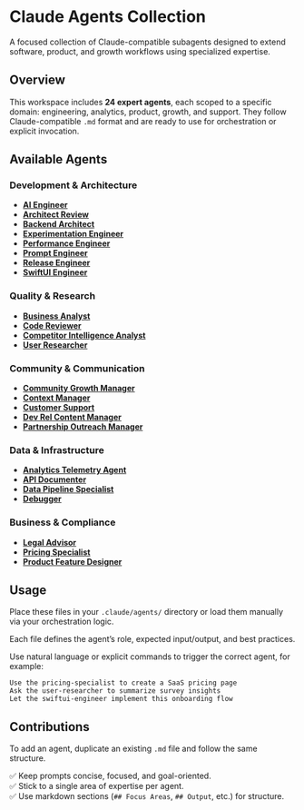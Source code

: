 # Claude Agents Collection

A focused collection of Claude-compatible subagents designed to extend software, product, and growth workflows using specialized expertise.

## Overview

This workspace includes **24 expert agents**, each scoped to a specific domain: engineering, analytics, product, growth, and support. They follow Claude-compatible `.md` format and are ready to use for orchestration or explicit invocation.

## Available Agents

### Development & Architecture
- **[AI Engineer](ai-engineer.md)**
- **[Architect Review](architect-review.md)**
- **[Backend Architect](backend-architect.md)**
- **[Experimentation Engineer](experimentation-engineer.md)**
- **[Performance Engineer](performance-engineer.md)**
- **[Prompt Engineer](prompt-engineer.md)**
- **[Release Engineer](release-engineer.md)**
- **[SwiftUI Engineer](swiftui-engineer.md)**

### Quality & Research
- **[Business Analyst](business-analyst.md)**
- **[Code Reviewer](code-reviewer.md)**
- **[Competitor Intelligence Analyst](competitor-intelligence-analyst.md)**
- **[User Researcher](user-researcher.md)**

### Community & Communication
- **[Community Growth Manager](community-growth-manager.md)**
- **[Context Manager](context-manager.md)**
- **[Customer Support](customer-support.md)**
- **[Dev Rel Content Manager](dev-rel-content-manager.md)**
- **[Partnership Outreach Manager](partnership-outreach-manager.md)**

### Data & Infrastructure
- **[Analytics Telemetry Agent](analytics-telemetry-agent.md)**
- **[API Documenter](api-documenter.md)**
- **[Data Pipeline Specialist](data-pipeline-specialist.md)**
- **[Debugger](debugger.md)**

### Business & Compliance
- **[Legal Advisor](legal-advisor.md)**
- **[Pricing Specialist](pricing-specialist.md)**
- **[Product Feature Designer](product-feature-designer.md)**

## Usage

Place these files in your `.claude/agents/` directory or load them manually via your orchestration logic.

Each file defines the agent’s role, expected input/output, and best practices.

Use natural language or explicit commands to trigger the correct agent, for example:

```
Use the pricing-specialist to create a SaaS pricing page
Ask the user-researcher to summarize survey insights
Let the swiftui-engineer implement this onboarding flow
```

## Contributions

To add an agent, duplicate an existing `.md` file and follow the same structure.

✅ Keep prompts concise, focused, and goal-oriented.  
✅ Stick to a single area of expertise per agent.  
✅ Use markdown sections (`## Focus Areas`, `## Output`, etc.) for structure.
